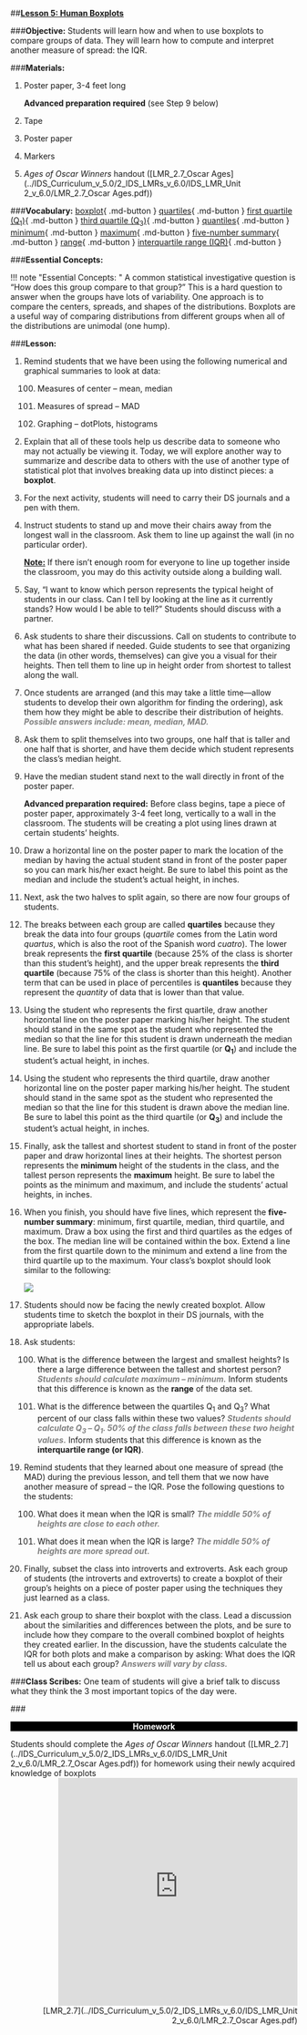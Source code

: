 ##**<u>Lesson 5: Human Boxplots</u>**

###**Objective:**
Students will learn how and when to use boxplots to compare groups of data. They will learn how to
compute and interpret another measure of spread: the IQR.

###**Materials:**
1. Poster paper, 3-4 feet long

    **Advanced preparation required** (see Step 9 below)

2. Tape

3. Poster paper

4. Markers

5. *Ages of Oscar Winners* handout ([LMR_2.7_Oscar Ages](../IDS_Curriculum_v_5.0/2_IDS_LMRs_v_6.0/IDS_LMR_Unit 2_v_6.0/LMR_2.7_Oscar Ages.pdf))

###**Vocabulary:**
[boxplot](../../vocabulary/unit2/#boxplot "A special type of diagram showing Quartiles 1, 2 and 3 (where the data can be split into quarters) in a box, with lines extending to the lowest and highest values"){ .md-button }
[quartiles](../../vocabulary/unit2/#quartiles "the values that divide a list of numbers into quarters"){ .md-button }
[first quartile (Q<sub>1</sub>)](../../vocabulary/unit2/#first-quartile-q1 "a number for which 75% of the data is less than that number"){ .md-button }
[third quartile (Q<sub>3</sub>)](../../vocabulary/unit2/#third-quartile-q3 "the median of the upper half of the data set"){ .md-button }
[quantiles](../../vocabulary/unit2/#quantiles "a term that can be used in place of percentiles because they represent a *quantity* of data that is lower than that value"){ .md-button }
[minimum](../../vocabulary/unit2/#minimum "the smallest value"){ .md-button }
[maximum](../../vocabulary/unit2/#maximum "the largest value"){ .md-button }
[five-number summary](../../vocabulary/unit2/#five-number-summary "a set of numbers that provides information about a dataset; consist of minimum, first quartile, median, third quartile, and maximum"){ .md-button }
[range](../../vocabulary/unit2/#range "the largest value minus the smallest value"){ .md-button }
[interquartile range (IQR)](../../vocabulary/unit2/#interquartile-range-iqr "the range from Quartile 1 to Quartile 3"){ .md-button }

###**Essential Concepts:**

!!! note "Essential Concepts: "
    A common statistical investigative question is “How does this group compare to that group?”
    This is a hard question to answer when the groups have lots of variability. One approach is to compare
    the centers, spreads, and shapes of the distributions. Boxplots are a useful way of comparing
    distributions from different groups when all of the distributions are unimodal (one hump).

###**Lesson:**
1. Remind students that we have been using the following numerical and graphical summaries to
look at data:

    100. Measures of center – mean, median

    100. Measures of spread – MAD

    100. Graphing – dotPlots, histograms

2. Explain that all of these tools help us describe data to someone who may not actually be viewing
it. Today, we will explore another way to summarize and describe data to others with the use of
another type of statistical plot that involves breaking data up into distinct pieces: a **boxplot**.

3. For the next activity, students will need to carry their DS journals and a pen with them.

4. Instruct students to stand up and move their chairs away from the longest wall in the classroom.
Ask them to line up against the wall (in no particular order).

    **<u>Note:</u>** If there isn’t enough room for everyone to line up together inside the classroom, you may
    do this activity outside along a building wall.

5. Say, “I want to know which person represents the typical height of students in our class. Can I tell
by looking at the line as it currently stands? How would I be able to tell?” Students should discuss
with a partner.

6. Ask students to share their discussions. Call on students to contribute to what has been shared if
needed. Guide students to see that organizing the data (in other words, themselves) can give you
a visual for their heights. Then tell them to line up in height order from shortest to tallest along the
wall.

7. Once students are arranged (and this may take a little time—allow students to develop their own
algorithm for finding the ordering), ask them how they might be able to describe their distribution
of heights. <span style="color:grey">***Possible answers include: mean, median, MAD.***</span>

8. Ask them to split themselves into two groups, one half that is taller and one half that is shorter,
and have them decide which student represents the class’s median height.

9. Have the median student stand next to the wall directly in front of the poster paper.

    **Advanced preparation required:** Before class begins, tape a piece of poster paper,
    approximately 3-4 feet long, vertically to a wall in the classroom. The students will be
    creating a plot using lines drawn at certain students’ heights.

10. Draw a horizontal line on the poster paper to mark the location of the median by having the actual
student stand in front of the poster paper so you can mark his/her exact height. Be sure to label
this point as the median and include the student’s actual height, in inches.

11. Next, ask the two halves to split again, so there are now four groups of students.

12. The breaks between each group are called **quartiles** because they break the data into four
groups (*quartile* comes from the Latin word *quartus*, which is also the root of the Spanish word
*cuatro*). The lower break represents the **first quartile** (because 25% of the class is shorter than
this student’s height), and the upper break represents the **third quartile** (because 75% of the
class is shorter than this height). Another term that can be used in place of percentiles is
**quantiles** because they represent the *quantity* of data that is lower than that value.

13. Using the student who represents the first quartile, draw another horizontal line on the poster
paper marking his/her height. The student should stand in the same spot as the student who
represented the median so that the line for this student is drawn underneath the median line. Be
sure to label this point as the first quartile (or **Q<sub>1</sub>**) and include the student’s actual height, in
inches.

14. Using the student who represents the third quartile, draw another horizontal line on the poster
paper marking his/her height. The student should stand in the same spot as the student who
represented the median so that the line for this student is drawn above the median line. Be sure
to label this point as the third quartile (or **Q<sub>3</sub>**) and include the student’s actual height, in inches.

15. Finally, ask the tallest and shortest student to stand in front of the poster paper and draw
horizontal lines at their heights. The shortest person represents the **minimum** height of the
students in the class, and the tallest person represents the **maximum** height. Be sure to label the
points as the minimum and maximum, and include the students’ actual heights, in inches.

16. When you finish, you should have five lines, which represent the **five-number summary**:
minimum, first quartile, median, third quartile, and maximum. Draw a box using the first and third
quartiles as the edges of the box. The median line will be contained within the box. Extend a line
from the first quartile down to the minimum and extend a line from the third quartile up to the
maximum. Your class’s boxplot should look similar to the following:

    <img src="../../img/20516.png" />

17. Students should now be facing the newly created boxplot. Allow students time to sketch the
boxplot in their DS journals, with the appropriate labels.

18. Ask students:

    100. What is the difference between the largest and smallest heights? Is there a large
    difference between the tallest and shortest person? <span style="color:grey">***Students should calculate
    maximum – minimum.***</span> Inform students that this difference is known as the **range** of the
    data set.

    100. What is the difference between the quartiles Q<sub>1</sub> and Q<sub>3</sub>? What percent of our class falls
    within these two values? <span style="color:grey">***Students should calculate Q<sub>3</sub> – Q<sub>1</sub>. 50% of the class falls
    between these two height values.***</span> Inform students that this difference is known as the
    **interquartile range (or IQR)**.

19. Remind students that they learned about one measure of spread (the MAD) during the previous
lesson, and tell them that we now have another measure of spread – the IQR. Pose the following
questions to the students:

    100. What does it mean when the IQR is small? <span style="color:grey">***The middle 50% of heights are close to
    each other.***</span>

    100. What does it mean when the IQR is large? <span style="color:grey">***The middle 50% of heights are more
    spread out.***</span>

20. Finally, subset the class into introverts and extroverts. Ask each group of students (the introverts and
extroverts) to create a boxplot of their group’s heights on a piece of poster paper using the
techniques they just learned as a class.

21. Ask each group to share their boxplot with the class. Lead a discussion about the similarities and
differences between the plots, and be sure to include how they compare to the overall combined
boxplot of heights they created earlier. In the discussion, have the students calculate the IQR for
both plots and make a comparison by asking: What does the IQR tell us about each group?
<span style="color:grey">***Answers will vary by class.***</span>

###**Class Scribes:**
One team of students will give a brief talk to discuss what they think the 3 most important topics of the
day were.

###<p style="background: black; color: white; text-align: center;">**Homework**</p>
Students should complete the *Ages of Oscar Winners* handout ([LMR_2.7](../IDS_Curriculum_v_5.0/2_IDS_LMRs_v_6.0/IDS_LMR_Unit 2_v_6.0/LMR_2.7_Oscar Ages.pdf)) for homework using their
newly acquired knowledge of boxplots
    <div align="right"><iframe src="https://docs.google.com/viewerng/viewer?url=https://ids-curriculum.idsucla.org/IDS_Curriculum_v_5.0/2_IDS_LMRs_v_6.0/IDS_LMR_Unit 2_v_6.0/LMR_2.7_Oscar Ages.pdf&embedded=true" style=" width:420px;height:400px;" frameborder="0"></iframe><br>[LMR_2.7](../IDS_Curriculum_v_5.0/2_IDS_LMRs_v_6.0/IDS_LMR_Unit 2_v_6.0/LMR_2.7_Oscar Ages.pdf)</div>